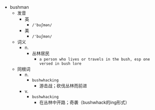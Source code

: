 - bushman
  - 发音
    - 英
      - `/'buʃmən/`
    - 美
      - `/'buʃmən/`
  - 词义
    - n.
      - 丛林居民
        - `a person who lives or travels in the bush, esp one versed in bush lore `
  - 同根词
    - n.
      - `bushwhacking`
        - 游击战；砍伐丛林而前进
    - v.
      - `bushwhacking`
        - 在丛林中开路；奇袭（bushwhack的ing形式）
